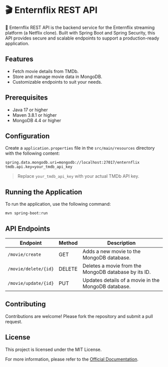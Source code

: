 # 🎬 Enternflix REST API

🚀 Enternflix REST API is the backend service for the Enternflix streaming platform (a Netflix clone). Built with Spring Boot and Spring Security, this API provides secure and scalable endpoints to support a production-ready application.

## Features

- Fetch movie details from TMDb.
- Store and manage movie data in MongoDB.
- Customizable endpoints to suit your needs.

## Prerequisites

- Java 17 or higher
- Maven 3.8.1 or higher
- MongoDB 4.4 or higher

## Configuration

Create a `application.properties` file in the `src/main/resources` directory with the following content:

```properties
spring.data.mongodb.uri=mongodb://localhost:27017/enternflix
tmdb.api.key=your_tmdb_api_key
```

> Replace `your_tmdb_api_key` with your actual TMDb API key.

## Running the Application

To run the application, use the following command:

```bash
mvn spring-boot:run
```

## API Endpoints

| Endpoint             | Method | Description                                          |
| -------------------- | ------ | ---------------------------------------------------- |
| `/movie/create`      | GET    | Adds a new movie to the MongoDB database.            |
| `/movie/delete/{id}` | DELETE | Deletes a movie from the MongoDB database by its ID. |
| `/movie/update/{id}` | PUT    | Updates details of a movie in the MongoDB database.  |

## Contributing

Contributions are welcome! Please fork the repository and submit a pull request.

## License

This project is licensed under the MIT License.

For more information, please refer to the [Official Documentation](https://github.com/xanderbilla/enternflix-api/wiki).
